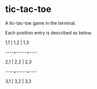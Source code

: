 # tic-tac-toe

A tic-tac-toe game in the terminal.

Each position entry is described as
below.

1,1 | 1,2 | 1,3

----+-----+----

2,1 | 2,2 | 2,3

----+-----+----

3,1 | 3,2 | 3,3

